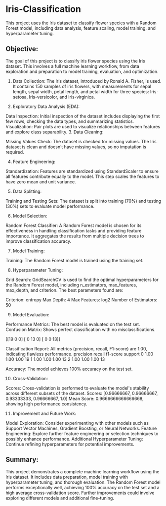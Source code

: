 # Iris-Classification
This project uses the Iris dataset to classify flower species with a Random Forest model, including data analysis, feature scaling, model training, and hyperparameter tuning.


## Objective:
The goal of this project is to classify iris flower species using the Iris dataset. This involves a full machine learning workflow, from data exploration and preparation to model training, evaluation, and optimization.

1. Data Collection:
The Iris dataset, introduced by Ronald A. Fisher, is used. It contains 150 samples of iris flowers, with measurements for sepal length, sepal width, petal length, and petal width for three species: Iris-setosa, Iris-versicolor, and Iris-virginica.

2. Exploratory Data Analysis (EDA):

Data Inspection: Initial inspection of the dataset includes displaying the first few rows, checking the data types, and summarizing statistics.
Visualization: Pair plots are used to visualize relationships between features and explore class separability.
3. Data Cleaning:

Missing Values Check: The dataset is checked for missing values. The Iris dataset is clean and doesn’t have missing values, so no imputation is required.

4. Feature Engineering:

Standardization: Features are standardized using StandardScaler to ensure all features contribute equally to the model. This step scales the features to have zero mean and unit variance.

5. Data Splitting:

Training and Testing Sets: The dataset is split into training (70%) and testing (30%) sets to evaluate model performance.

6. Model Selection:

Random Forest Classifier: A Random Forest model is chosen for its effectiveness in handling classification tasks and providing feature importance. It aggregates the results from multiple decision trees to improve classification accuracy.

7. Model Training:

Training: The Random Forest model is trained using the training set.

8. Hyperparameter Tuning:

Grid Search: GridSearchCV is used to find the optimal hyperparameters for the Random Forest model, including n_estimators, max_features, max_depth, and criterion. The best parameters found are:

Criterion: entropy
Max Depth: 4
Max Features: log2
Number of Estimators: 50

9. Model Evaluation:

Performance Metrics: The best model is evaluated on the test set.
Confusion Matrix: Shows perfect classification with no misclassifications.

[[19  0  0]
 [ 0 13  0]
 [ 0  0 13]]

Classification Report: All metrics (precision, recall, F1-score) are 1.00, indicating flawless performance.
              precision    recall  f1-score   support
         0       1.00      1.00      1.00        19
         1       1.00      1.00      1.00        13
         2       1.00      1.00      1.00        13

Accuracy: The model achieves 100% accuracy on the test set.

10. Cross-Validation:

Scores: Cross-validation is performed to evaluate the model's stability across different subsets of the dataset.
Scores: [0.96666667, 0.96666667, 0.93333333, 0.96666667, 1.0]
Mean Score: 0.9666666666666668, showing high performance consistency.

11. Improvement and Future Work:

Model Exploration: Consider experimenting with other models such as Support Vector Machines, Gradient Boosting, or Neural Networks.
Feature Engineering: Explore further feature engineering or selection techniques to possibly enhance performance.
Additional Hyperparameter Tuning: Continue refining hyperparameters for potential improvements.

## Summary:
This project demonstrates a complete machine learning workflow using the Iris dataset. It includes data preparation, model training with hyperparameter tuning, and thorough evaluation. The Random Forest model performs exceptionally well, achieving 100% accuracy on the test set and a high average cross-validation score. Further improvements could involve exploring different models and additional fine-tuning.
